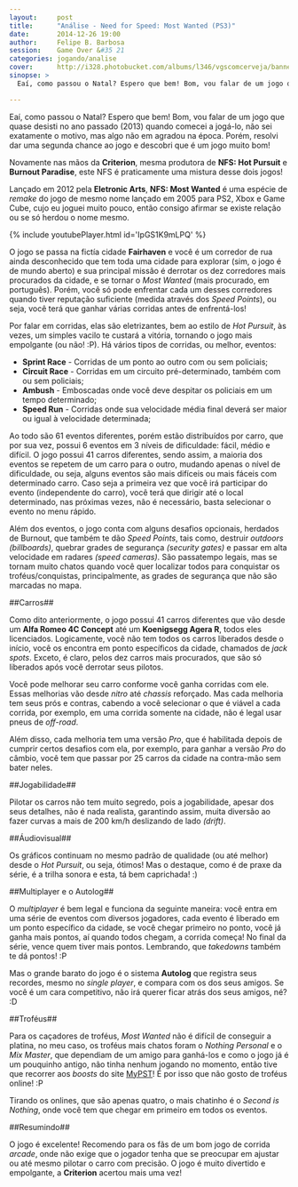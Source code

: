 ```yaml
---
layout:     post
title:      "Análise - Need for Speed: Most Wanted (PS3)"
date:       2014-12-26 19:00
author:     Felipe B. Barbosa
session:    Game Over &#35 21
categories: jogando/analise
cover:      http://i328.photobucket.com/albums/l346/vgscomcerveja/banner3_1_zpsplzx2idj.jpg
sinopse: >
  Eaí, como passou o Natal? Espero que bem! Bom, vou falar de um jogo que quase desisti no ano passado (2013) quando comecei a jogá-lo, não sei exatamente o motivo, mas algo não em agradou na época. Porém, resolvi dar uma segunda chance ao jogo e descobri que é um jogo muito bom!

---
```

Eaí, como passou o Natal? Espero que bem! Bom, vou falar de um jogo que quase desisti no ano passado (2013) quando comecei a jogá-lo, não sei exatamente o motivo, mas algo não em agradou na época. Porém, resolvi dar uma segunda chance ao jogo e descobri que é um jogo muito bom!

Novamente nas mãos da **Criterion**, mesma produtora de **NFS: Hot Pursuit** e **Burnout Paradise**, este NFS é praticamente uma mistura desse dois jogos!

Lançado em 2012 pela **Eletronic Arts**, **NFS: Most Wanted** é uma espécie de *remake* do jogo de mesmo nome lançado em 2005 para PS2, Xbox e Game Cube, cujo eu joguei muito pouco, então consigo afirmar se existe relação ou se só herdou o nome mesmo.

{% include youtubePlayer.html id='IpGS1K9mLPQ' %}

O jogo se passa na fictía cidade **Fairhaven** e você é um corredor de rua ainda desconhecido que tem toda uma cidade para explorar (sim, o jogo é de mundo aberto) e sua principal missão é derrotar os dez corredores mais procurados da cidade, e se tornar o *Most Wanted* (mais procurado, em português). Porém, você só pode enfrentar cada um desses corredores quando tiver reputação suficiente (medida através dos *Speed Points*), ou seja, você terá que ganhar várias corridas antes de enfrentá-los!

Por falar em corridas, elas são eletrizantes, bem ao estilo de *Hot Pursuit*, às vezes, um simples vacilo te custará a vitória, tornando o jogo mais empolgante (ou não! :P). Há vários tipos de corridas, ou melhor, eventos:

- **Sprint Race** - Corridas de um ponto ao outro com ou sem policiais;
- **Circuit Race** - Corridas em um circuito pré-determinado, também com ou sem policiais;
- **Ambush** - Emboscadas onde você deve despitar os policiais em um tempo determinado;
- **Speed Run** - Corridas onde sua velocidade média final deverá ser maior ou igual à velocidade determinada;

Ao todo são 61 eventos diferentes, porém estão distribuídos por carro, que por sua vez, possui 6 eventos em 3 níveis de dificuldade: fácil, médio e difícil. O jogo possui 41 carros diferentes, sendo assim, a maioria dos eventos se repetem de um carro para o outro, mudando apenas o nível de dificuldade, ou seja, alguns eventos são mais difíceis ou mais fáceis com determinado carro. Caso seja a primeira vez que você irá participar do evento (independente do carro), você terá que dirigir até o local determinado, nas próximas vezes, não é necessário, basta selecionar o evento no menu rápido.

Além dos eventos, o jogo conta com alguns desafios opcionais, herdados de Burnout, que também te dão *Speed Points*, tais como, destruir *outdoors* *(billboards)*, quebrar grades de segurança *(security gates)* e passar em alta velocidade em radares *(speed cameras)*. São passatempo legais, mas se tornam muito chatos quando você quer localizar todos para conquistar os troféus/conquistas, principalmente, as grades de segurança que não são marcadas no mapa.

##Carros##

Como dito anteriormente, o jogo possui 41 carros diferentes que vão desde um **Alfa Romeo 4C Concept** até um **Koenigsegg Agera R**, todos eles licenciados. Logicamente, você não tem todos os carros liberados desde o início, você os encontra em ponto específicos da cidade, chamados de *jack spots*. Exceto, é claro, pelos dez carros mais procurados, que são só liberados após você derrotar seus pilotos.

Você pode melhorar seu carro conforme você ganha corridas com ele. Essas melhorias vão desde *nitro* até *chassis* reforçado. Mas cada melhoria tem seus prós e contras, cabendo a você selecionar o que é viável a cada corrida, por exemplo, em uma corrida somente na cidade, não é legal usar pneus de *off-road*.

Além disso, cada melhoria tem uma versão *Pro*, que é habilitada depois de cumprir certos desafios com ela, por exemplo, para ganhar a versão *Pro* do câmbio, você tem que passar por 25 carros da cidade na contra-mão sem bater neles.

##Jogabilidade##

Pilotar os carros não tem muito segredo, pois a jogabilidade, apesar dos seus detalhes, não é nada realista, garantindo assim, muita diversão ao fazer curvas a mais de 200 km/h deslizando de lado *(drift)*.

##Áudiovisual##

Os gráficos continuam no mesmo padrão de qualidade (ou até melhor) desde o *Hot Pursuit*, ou seja, ótimos! Mas o destaque, como é de praxe da série, é a trilha sonora e esta, tá bem caprichada! :)

##Multiplayer e o Autolog##

O *multiplayer* é bem legal e funciona da seguinte maneira: você entra em uma série de eventos com diversos jogadores, cada evento é liberado em um ponto específico da cidade, se você chegar primeiro no ponto, você já ganha mais pontos, aí quando todos chegam, a corrida começa! No final da série, vence quem tiver mais pontos. Lembrando, que *takedowns* também te dá pontos! :P

Mas o grande barato do jogo é o sistema **Autolog** que registra seus recordes, mesmo no *single player*, e compara com os dos seus amigos. Se você é um cara competitivo, não irá querer ficar atrás dos seus amigos, né? :D

##Troféus##

Para os caçadores de troféus, *Most Wanted* não é difícil de conseguir a platina, no meu caso, os troféus mais chatos foram o *Nothing Personal* e o *Mix Master*, que dependiam de um amigo para ganhá-los e como o jogo já é um pouquinho antigo, não tinha nenhum jogando no momento, então tive que recorrer aos *boosts* do site [MyPST](http://www.mypst.com.br)! É por isso que não gosto de troféus online! :P

Tirando os onlines, que são apenas quatro, o mais chatinho é o *Second is Nothing*, onde você tem que chegar em primeiro em todos os eventos.

##Resumindo##

O jogo é excelente! Recomendo para os fãs de um bom jogo de corrida *arcade*, onde não exige que o jogador tenha que se preocupar em ajustar ou até mesmo pilotar o carro com precisão. O jogo é muito divertido e empolgante, a **Criterion** acertou mais uma vez!
